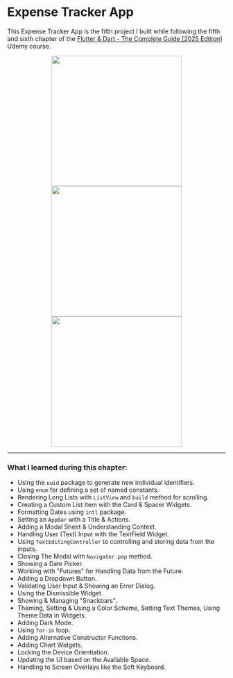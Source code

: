 # Expense Tracker App

This Expense Tracker App is the fifth project I built while following the fifth and sixth chapter of the [Flutter &amp; Dart - The Complete Guide [2025 Edition]](https://www.udemy.com/course/learn-flutter-dart-to-build-ios-android-apps/) Udemy course.

<p align="center">
  <img src="" alt="" width="300"/>
  <img src="" alt="" width="300"/>
  <img src="" alt="" width="300"/>
</p>

---

### What I learned during this chapter:

- Using the `uuid` package to generate new individual identifiers.
- Using `enum` for defining a set of named constants.
- Rendering Long Lists with `ListView` and `build` method for scrolling.
- Creating a Custom List Item with the Card & Spacer Widgets.
- Formatting Dates using `intl` package.
- Setting an `AppBar` with a Title & Actions.
- Adding a Modal Sheet & Understanding Context.
- Handling User (Text) Input with the TextField Widget.
- Using `TextEditingController` to controlling and storing data from the inputs.
- Closing The Modal with `Navigator.pop` method.
- Showing a Date Picker.
- Working with "Futures" for Handling Data from the Future.
- Adding a Dropdown Button.
- Validating User Input & Showing an Error Dialog.
- Using the Dismissible Widget.
- Showing & Managing "Snackbars"**.**
- Theming, Setting & Using a Color Scheme, Setting Text Themes, Using Theme Data in Widgets.
- Adding Dark Mode.
- Using `for-in` loop.
- Adding Alternative Constructor Functions.
- Adding Chart Widgets.
- Locking the Device Orientiation.
- Updating the UI based on the Available Space.
- Handling to Screen Overlays like the Soft Keyboard.
